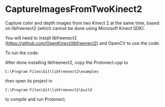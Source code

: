# CaptureImagesFromTwoKinect2
Capture color and depth images from two Kinect 2 at the same time, based on libfreenect2 (which cannot be done using Microsoft Kinect SDK).

You will need to install libfreenect2 (https://github.com/OpenKinect/libfreenect2) and OpenCV to use the code.

To run the code:

  After done installing libfreenect2, copy the Protonect.cpp to 
  
    C:\Program Files\Git\libfreenect2\examples
    
  then open its project in 
  
    C:\Program Files\Git\libfreenect2\build
    
  to compile and run Protonect.
